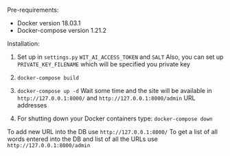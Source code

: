 Pre-requirements:
- Docker version 18.03.1
- Docker-compose version 1.21.2

Installation:
1. Set up in `settings.py` `WIT_AI_ACCESS_TOKEN` and `SALT`
   Also, you can set up `PRIVATE_KEY_FILENAME` which will be specified you private key
2. `docker-compose build`
3. `docker-compose up -d`
   Wait some time and the site will be available in `http://127.0.0.1:8000/` and `http://127.0.0.1:8000/admin` URL addresses

4. For shutting down your Docker containers type: `docker-compose down`


To add new URL into the DB use `http://127.0.0.1:8000/`
To get a list of all words entered into the DB and list of all the URLs use `http://127.0.0.1:8000/admin`
